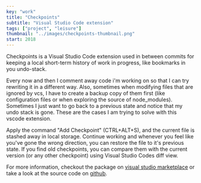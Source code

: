 ```yaml
---
key: "work"
title: "Checkpoints"
subtitle: "Visual Studio Code extension"
tags: ["project", "leisure"]
thumbnail: "../images/checkpoints-thumbnail.png"
start: 2018
---
```

Checkpoints is a Visual Studio Code extension used in between commits for keeping a local short-term history of work in progress, like bookmarks in you undo-stack.
<!-- end -->

Every now and then I comment away code i'm working on so that I can try rewriting it in a different way. Also, sometimes when modifying files that are ignored by vcs, I have to create a backup copy of them first (like configuration files or when exploring the source of node_modules). Sometimes I just want to go back to a previous state and notice that my undo stack is gone. These are the cases I am trying to solve with this vscode extension. 

Apply the command "Add Checkpoint" (CTRL+ALT+S), and the current file is stashed away in local storage. Continue working and whenever you feel like you've gone the wrong direction, you can restore the file to it's previous state. If you find old checkpoints, you can compare them with the current version (or any other checkpoint) using Visual Studio Codes diff view.

For more information, checkout the package on [visual studio marketplace](https://marketplace.visualstudio.com/items?itemName=micnil.vscode-checkpoints) or take a look at the source code on [github](https://github.com/micnil/vscode-checkpoints).